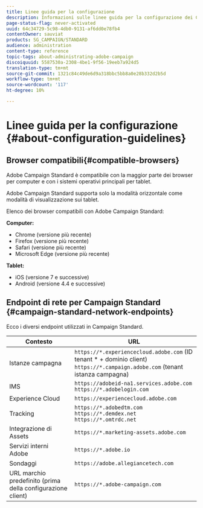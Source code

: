 ```yaml
---
title: Linee guida per la configurazione
description: Informazioni sulle linee guida per la configurazione dei Campaign Standard.
page-status-flag: never-activated
uuid: 64c34729-5c98-4db0-9131-af6dd0e78fb4
contentOwner: sauviat
products: SG_CAMPAIGN/STANDARD
audience: administration
content-type: reference
topic-tags: about-administrating-adobe-campaign
discoiquuid: 5587530a-2308-4be1-9f56-19eeb7a924d5
translation-type: tm+mt
source-git-commit: 1321c84c49de6d9a318bbc5bb8a0e28b332d2b5d
workflow-type: tm+mt
source-wordcount: '117'
ht-degree: 10%

---
```



# Linee guida per la configurazione {#about-configuration-guidelines}

## Browser compatibili{#compatible-browsers}

 Adobe Campaign Standard è compatibile con la maggior parte dei browser per computer e con i sistemi operativi principali per tablet.

 Adobe Campaign Standard supporta solo la modalità orizzontale come modalità di visualizzazione sui tablet.

Elenco dei browser compatibili con  Adobe Campaign Standard:

**Computer:**

* Chrome (versione più recente)
* Firefox (versione più recente)
* Safari (versione più recente)
* Microsoft Edge (versione più recente)

**Tablet:**

* iOS (versione 7 e successive)
* Android (versione 4.4 e successive)

## Endpoint di rete per Campaign Standard {#campaign-standard-network-endpoints}

Ecco i diversi endpoint utilizzati in Campaign Standard.

| Contesto | URL |
|--- |--- |
| Istanze campagna | `https://*.experiencecloud.adobe.com` (ID tenant * + dominio client)<br>`https://*.campaign.adobe.com` (tenant istanza campagna) |
| IMS | `https://adobeid-na1.services.adobe.com`<br>`https://*.adobelogin.com` |
| Experience Cloud | `https://experiencecloud.adobe.com` |
| Tracking | `https://*.adobedtm.com`<br>`https://*.demdex.net`<br>`https://*.omtrdc.net` |
| Integrazione di Assets | `https://*.marketing-assets.adobe.com` |
| Servizi interni  Adobe | `https://*.adobe.io` |
| Sondaggi | `https://adobe.allegiancetech.com` |
| URL marchio predefinito (prima della configurazione client) | `https://*.adobe-campaign.com` |
